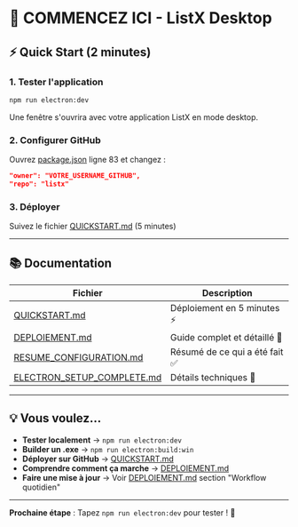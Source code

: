# 🎯 COMMENCEZ ICI - ListX Desktop

## ⚡ Quick Start (2 minutes)

### 1. Tester l'application

```bash
npm run electron:dev
```

Une fenêtre s'ouvrira avec votre application ListX en mode desktop.

### 2. Configurer GitHub

Ouvrez [package.json](package.json) ligne 83 et changez :

```json
"owner": "VOTRE_USERNAME_GITHUB",
"repo": "listx"
```

### 3. Déployer

Suivez le fichier [QUICKSTART.md](QUICKSTART.md) (5 minutes)

---

## 📚 Documentation

| Fichier | Description |
|---------|-------------|
| [QUICKSTART.md](QUICKSTART.md) | Déploiement en 5 minutes ⚡ |
| [DEPLOIEMENT.md](DEPLOIEMENT.md) | Guide complet et détaillé 📖 |
| [RESUME_CONFIGURATION.md](RESUME_CONFIGURATION.md) | Résumé de ce qui a été fait ✅ |
| [ELECTRON_SETUP_COMPLETE.md](ELECTRON_SETUP_COMPLETE.md) | Détails techniques 🔧 |

---

## 💡 Vous voulez...

- **Tester localement** → `npm run electron:dev`
- **Builder un .exe** → `npm run electron:build:win`
- **Déployer sur GitHub** → [QUICKSTART.md](QUICKSTART.md)
- **Comprendre comment ça marche** → [DEPLOIEMENT.md](DEPLOIEMENT.md)
- **Faire une mise à jour** → Voir [DEPLOIEMENT.md](DEPLOIEMENT.md) section "Workflow quotidien"

---

**Prochaine étape** : Tapez `npm run electron:dev` pour tester ! 🚀
